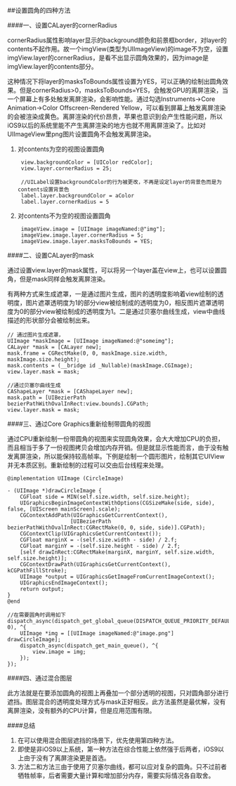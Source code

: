 ##设置圆角的四种方法

####一、设置CALayer的cornerRadius
   
cornerRadius属性影响layer显示的background颜色和前景框border，对layer的contents不起作用。故一个imgView(类型为UIImageView)的image不为空，设置imgView.layer的cornerRadius，是看不出显示圆角效果的，因为image是imgView.layer的contents部分。

这种情况下将layer的masksToBounds属性设置为YES，可以正确的绘制出圆角效果。但是cornerRadius>0，masksToBounds=YES，会触发GPU的离屏渲染，当一个屏幕上有多处触发离屏渲染，会影响性能。通过勾选Instruments->Core Animation->Color Offscreen-Rendered Yellow，可以看到屏幕上触发离屏渲染的会被渲染成黄色。离屏渲染的代价昂贵，苹果也意识到会产生性能问题，所以iOS9以后的系统里能不产生离屏渲染的地方也就不用离屏渲染了。比如对UIImageView里png图片设置圆角不会触发离屏渲染。

1. 对contents为空的视图设置圆角

		view.backgroundColor = [UIColor redColor];
    	view.layer.cornerRadius = 25;
    	
    	//UILabel设置backgroundColor的行为被更改，不再是设定layer的背景色而是为contents设置背景色
    	label.layer.backgroundColor = aColor
		label.layer.cornerRadius = 5
    	
2. 对contents不为空的视图设置圆角
 		
    	imageView.image = [UIImage imageNamed:@"img"];
    	imageView.image.layer.cornerRadius = 5;
    	imageView.image.layer.masksToBounds = YES;
 
 		
    
####二、设置CALayer的mask

通过设置view.layer的mask属性，可以将另一个layer盖在view上，也可以设置圆角，但是mask同样会触发离屏渲染。

有两种方式来生成遮罩，一是通过图片生成，图片的透明度影响着view绘制的透明度，图片遮罩透明度为1的部分view被绘制成的透明度为0，相反图片遮罩透明度为0的部分view被绘制成的透明度为1。二是通过贝塞尔曲线生成，view中曲线描述的形状部分会被绘制出来。

	// 通过图片生成遮罩，
    UIImage *maskImage = [UIImage imageNamed:@"someimg"];
    CALayer *mask = [CALayer new];
    mask.frame = CGRectMake(0, 0, maskImage.size.width, maskImage.size.height);
    mask.contents = (__bridge id _Nullable)(maskImage.CGImage);
    view.layer.mask = mask;
    
    //通过贝塞尔曲线生成
    CAShapeLayer *mask = [CAShapeLayer new];
    mask.path = [UIBezierPath bezierPathWithOvalInRect:view.bounds].CGPath;
    view.layer.mask = mask;

####三、通过Core Graphics重新绘制带圆角的视图

通过CPU重新绘制一份带圆角的视图来实现圆角效果，会大大增加CPU的负担，而且相当于多了一份视图拷贝会增加内存开销。但是就显示性能而言，由于没有触发离屏渲染，所以能保持较高帧率。下例是绘制一个圆形图片，绘制其它UIView并无本质区别。重新绘制的过程可以交由后台线程来处理。
	
	@implementation UIImage (CircleImage)
	
	- (UIImage *)drawCircleImage {
    	CGFloat side = MIN(self.size.width, self.size.height);
    	UIGraphicsBeginImageContextWithOptions(CGSizeMake(side, side), false, [UIScreen mainScreen].scale);
    	CGContextAddPath(UIGraphicsGetCurrentContext(),
                     	[UIBezierPath bezierPathWithOvalInRect:CGRectMake(0, 0, side, side)].CGPath);
    	CGContextClip(UIGraphicsGetCurrentContext());
    	CGFloat marginX = -(self.size.width - side) / 2.f;
    	CGFloat marginY = -(self.size.height - side) / 2.f;
    	[self drawInRect:CGRectMake(marginX, marginY, self.size.width, self.size.height)];
    	CGContextDrawPath(UIGraphicsGetCurrentContext(), kCGPathFillStroke);
    	UIImage *output = UIGraphicsGetImageFromCurrentImageContext();
    	UIGraphicsEndImageContext();
    	return output;
	}	
	@end
	
	//在需要圆角时调用如下
	dispatch_async(dispatch_get_global_queue(DISPATCH_QUEUE_PRIORITY_DEFAULT, 0), ^{
        UIImage *img = [[UIImage imageNamed:@"image.png"] drawCircleImage];
        dispatch_async(dispatch_get_main_queue(), ^{
            view.image = img;
        });
    });
	
####四、通过混合图层

此方法就是在要添加圆角的视图上再叠加一个部分透明的视图，只对圆角部分进行遮挡。图层混合的透明度处理方式与mask正好相反。此方法虽然是最优解，没有离屏渲染，没有额外的CPU计算，但是应用范围有限。

####总结

1. 在可以使用混合图层遮挡的场景下，优先使用第四种方法。
2. 即使是非iOS9以上系统，第一种方法在综合性能上依然强于后两者，iOS9以上由于没有了离屏渲染更是首选。
3. 方法二和方法三由于使用了贝塞尔曲线，都可以应对复杂的圆角。只不过前者牺牲帧率，后者需要大量计算和增加部分内存，需要实际情况各自取舍。